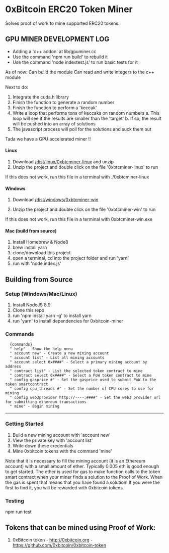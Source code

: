 
# 0xBitcoin ERC20 Token Miner

Solves proof of work to mine supported ERC20 tokens.  





## GPU MINER DEVELOPMENT LOG

- Adding a 'c++ addon' at lib/gpuminer.cc
- Use the command 'npm run build' to rebuild it
- Use the command 'node indextest.js' to run basic tests for it

As of now:
  Can build the module
  Can read and write integers to the c++ module

Next to do:
  1. Integrate the cuda.h library
  2. Finish the function to generate a random number
  3. Finish the function to perform a 'keccak'
  4. Write a loop that performs tons of keccaks on random numbers
    a. This loop will see if the results are smaller than the 'target'
    b. If so, the result will be pushed into an array of solutions
  5. The javascript process will poll for the solutions and suck them out

  Tada we have a GPU accelerated miner !!




#### Linux
1. Download [/dist/linux/0xbtcminer-linux](https://github.com/0xbitcoin/0xbitcoin-miner/raw/master/dist/0xbtcminer-linux.zip) and unzip
2. Unzip the project and double click on the file '0xbtcminer-linux' to run

If this does not work, run this file in a terminal with ./0xbtcminer-linux


#### Windows
1. Download [/dist/windows/0xbtcminer-win](https://github.com/0xbitcoin/0xbitcoin-miner/raw/master/dist/0xbtcminer-win.zip)

2. Unzip the project and double click on the file '0xbtcminer-win' to run

If this does not work, run this file in a terminal with 0xbtcminer-win.exe


#### Mac (build from source)
1. Install Homebrew & Node8
2. brew install yarn
3. clone/download this project
4. open a terminal, cd into the project folder and run 'yarn'
5. run with 'node index.js'

## Building from Source

### Setup (Windows/Mac/Linux)
1. Install NodeJS 8.9
2. Clone this repo
3. run 'npm install yarn -g' to install yarn
4. run 'yarn' to install dependencies for 0xbitcoin-miner


### Commands

      {commands}
      " help" - Show the help menu
      " account new" - Create a new mining account
      " account list" - List all mining accounts
      " account select 0x####" - Select a primary mining account by address
      " contract list" - List the selected token contract to mine
      " contract select 0x####" - Select a PoW token contract to mine
      " config gasprice #" - Set the gasprice used to submit PoW to the token smartcontract
      " config cpu_threads #" - Set the number of CPU cores to use for mining
      " config web3provider http://----:####" - Set the web3 provider url for submitting ethereum transactions
      " mine" - Begin mining




---------------

### Getting Started
1. Build a new mining account with 'account new'
2. View the private key with 'account list'
3. Write down these credentials
4. Mine 0xbitcoin tokens with the command 'mine'

Note that it is necessary to fill the mining account (it is an Ethereum account) with a small amount of ether.  Typically 0.005 eth is good enough to get started.  The ether is used for gas to make function calls to the token smart contract when your miner finds a solution to the Proof of Work.  When the gas is spent that means that you have found a solution! If you were the first to find it, you will be rewarded with 0xbitcoin tokens.  


### Testing

npm run test

## Tokens that can be mined using Proof of Work:

1. 0xBitcoin token - http://0xbitcoin.org - https://github.com/0xbitcoin/0xbitcoin-token
